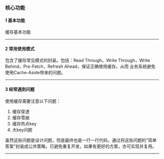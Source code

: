 ### 核心功能

#### 1 基本功能
缓存基本功能

---

#### 2 常用使用模式
包含了缓存常见模式的封装。包括：Read Through，Write Through，Write Behind，Pre-Fetch，Refresh Ahead，保证正确使用缓存。从而
业务系统避免使用Cache-Aside带来的问题。

---

#### 3 经常遇到问题
使用缓存需要注意以下问题：
1. 缓存穿透
2. 缓存雪崩
3. 缓存热点key
4. 大key问题

虽然这些问题是设计问题，但是最终也是一行一行代码，通过将这些问题的“简单答案”封装成公共策略，已避免重复开发，如果有更好的方案，亦可实现并复用。

---